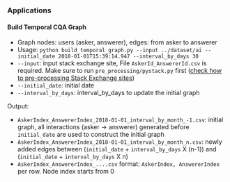 ### Applications

#### Build Temporal CQA Graph

* Graph nodes: users (asker, answerer), edges: from asker to answerer
* Usage: ```python build_temporal_graph.py --input ../dataset/ai --initial_date 2018-01-01T15:39:14.947 --interval_by_days 30```
* ```--input```: input stack exchange site, File ```AskerId_AnswererId.csv``` is required. Make sure to run ```pre_processing/pystack.py``` first ([check how to pre-processing Stack Exchange sites](https://github.com/zhenv5/PyStack/blob/master/README.md))
* ```--initial_date```: initial date
* ```--interval_by_days```: interval_by_days to update the initial graph

Output:

* ```AskerIndex_AnswererIndex_2018-01-01_interval_by_month_-1.csv```: initial graph,  all interactions (asker -> answerer) generated before ```initial_date``` are used to construct the initial graph
* ```AskerIndex_AnswererIndex_2018-01-01_interval_by_month_n.csv```: newly added edges between (```initial_date``` + ```interval_by_days``` X (n-1)) and (```initial_date``` + ```interval_by_days``` X n)
* ```AskerIndex_AnswererIndex_....csv``` format: ```AskerIndex, AnswererIndex``` per row. Node index starts from 0

